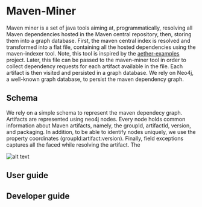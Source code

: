# Maven-Miner

Maven miner is a set of java tools aiming at, programmatically, resolving all Maven dependencies hosted in the Maven central repository, then, storing them into a graph database. First, the maven central index is resolved and transformed into a flat file, containing all the hosted dependencies using the maven-indexer tool. Note, this tool is inspired by the [aether-examples](https://github.com/eclipse/aether-demo) project. Later, this file can be passed to the maven-miner tool in order to collect dependency requests for each artifact available in the file. Each artifact is then visited and persisted in a graph database. We rely on Neo4j, a well-known graph database, to persist the maven dependency graph.

## Schema
We rely on a simple schema to represent the maven dependecy graph. Artifacts are represented using neo4j nodes. Every node holds common information about Maven artifacts, namely, the groupId, artifactId, version, and packaging. In addition, to be able to identify nodes uniquely, we use the property coordinates (groupId:artifact:version). Finally, field exceptions captures all the faced while resolving the artifact. The 

![alt text](https://github.com/diverse-project/maven-miner/blob/master/schema.png)

## User guide

## Developer guide

